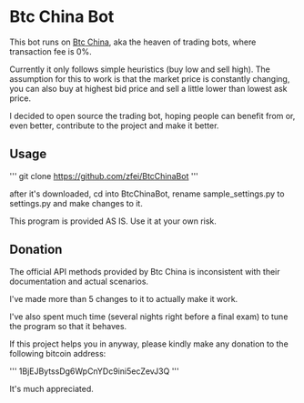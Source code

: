 Btc China Bot
===========

This bot runs on [Btc China](https://vip.btcchina.com), aka the heaven of trading bots, where transaction fee is 0%.

Currently it only follows simple heuristics (buy low and sell high). The assumption for this to work is that the market price is constantly changing, you can also buy at highest bid price and sell a little lower than lowest ask price.

I decided to open source the trading bot, hoping people can benefit from or, even better, contribute to the project and make it better.

Usage
---

'''
git clone https://github.com/zfei/BtcChinaBot
'''

after it's downloaded, cd into BtcChinaBot, rename sample_settings.py to settings.py and make changes to it.

This program is provided AS IS. Use it at your own risk.

Donation
---

The official API methods provided by Btc China is inconsistent with their documentation and actual scenarios.

I've made more than 5 changes to it to actually make it work.

I've also spent much time (several nights right before a final exam) to tune the program so that it behaves.

If this project helps you in anyway, please kindly make any donation to the following bitcoin address:

'''
1BjEJBytssDg6WpCnYDc9ini5ecZevJ3Q
'''

It's much appreciated.
